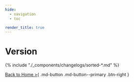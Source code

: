 ```yaml
---
hide:
  - navigation
  - toc

render_title: true
---
```


# Version

{% include "./_components/changelogs/sorted-*.md" %}

[Back to Home >](../index.md#whats-new){ .md-button .md-button--primary .btn-right }
